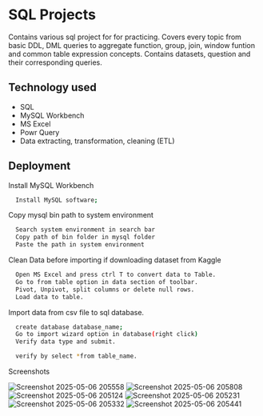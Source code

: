 
# SQL Projects
Contains various sql project for for practicing. Covers every topic from basic DDL, DML queries to aggregate function, group, join, window funtion and common table expression concepts.
Contains datasets, question and their corresponding queries.


## Technology used
- SQL
- MySQL Workbench
- MS Excel
- Powr Query
- Data extracting, transformation, cleaning (ETL)
  
## Deployment

Install MySQL Workbench

```bash
  Install MySQL software;
```
Copy mysql bin path to system environment

```bash
  Search system environment in search bar
  Copy path of bin folder in mysql folder
  Paste the path in system environment
```
  Clean Data before importing if downloading dataset from Kaggle
  
```bash
  Open MS Excel and press ctrl T to convert data to Table.
  Go to from table option in data section of toolbar.
  Pivot, Unpivot, split columns or delete null rows.
  Load data to table.
```
  Import data from csv file to sql database.

```bash
  create database database_name;
  Go to import wizard option in database(right click)
  Verify data type and submit.
```
```bash
  verify by select *from table_name.
```

Screenshots

![Screenshot 2025-05-06 205558](https://github.com/user-attachments/assets/89702a95-23cc-4d35-b2d0-93eed8839b6e)
![Screenshot 2025-05-06 205808](https://github.com/user-attachments/assets/a7d2b83f-c4df-4a6c-9ace-424b1e79c69e)
![Screenshot 2025-05-06 205124](https://github.com/user-attachments/assets/463a0481-8100-4d91-9a87-b951c431f5d8)
![Screenshot 2025-05-06 205231](https://github.com/user-attachments/assets/52fde362-f3a6-404c-9e33-f6470bccc0f5)
![Screenshot 2025-05-06 205332](https://github.com/user-attachments/assets/dbd2fc3f-2ccf-4ca3-ae61-af9115001278)
![Screenshot 2025-05-06 205441](https://github.com/user-attachments/assets/cb3bce6e-0640-47b3-abd2-f93712a03fd7)



